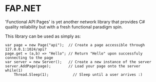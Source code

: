 # FAP.NET
'Functional API Pages' is yet another network library that provides C# quality reliability but with a fresh functional paradigm spin.

This library can be used as simply as:
```
var page = new Page("api");  // Create a page accessible through 127.0.0.1:1024/api?
page.get = (a,b) => "Hello"; // Return "Hello" upon successfuly connecting to the page
var server = new Server();   // Create a new instance of the server
server.AddPage(page);        // Load your page onto the server
while(1)
	Thread.Sleep(1);           // Sleep until a user arrives :)
```
